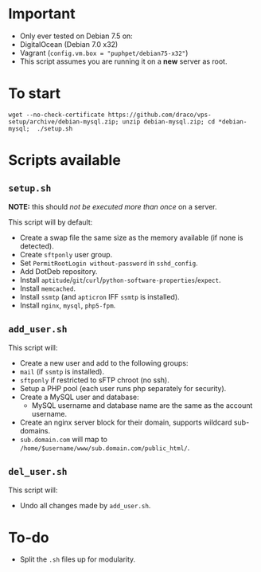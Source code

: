 # Important
- Only ever tested on Debian 7.5 on:
 - DigitalOcean (Debian 7.0 x32)
 - Vagrant (`config.vm.box = "puphpet/debian75-x32"`)
- This script assumes you are running it on a **new** server as root.

# To start
```
wget --no-check-certificate https://github.com/draco/vps-setup/archive/debian-mysql.zip; unzip debian-mysql.zip; cd *debian-mysql;  ./setup.sh
```

# Scripts available
## `setup.sh`
**NOTE:** this should _not be executed more than once_ on a server.

This script will by default:
- Create a swap file the same size as the memory available (if none is detected).
- Create `sftponly` user group.
- Set `PermitRootLogin without-password` in `sshd_config`.
- Add DotDeb repository.
- Install `aptitude`/`git`/`curl`/`python-software-properties`/`expect`.
- Install `memcached`.
- Install `ssmtp` (and `apticron` IFF `ssmtp` is installed).
- Install `nginx`, `mysql`, `php5-fpm`.

## `add_user.sh`
This script will:
- Create a new user and add to the following groups:
 - `mail` (if `ssmtp` is installed).
 - `sftponly` if restricted to sFTP chroot (no ssh).
- Setup a PHP pool (each user runs php separately for security).
- Create a MySQL user and database:
  - MySQL username and database name are the same as the account username.
- Create an nginx server block for their domain, supports wildcard sub-domains.
 - `sub.domain.com` will map to `/home/$username/www/sub.domain.com/public_html/`.

## `del_user.sh`
This script will:
- Undo all changes made by `add_user.sh`.

# To-do
- Split the `.sh` files up for modularity.
